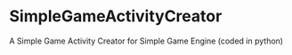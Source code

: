 # SimpleGameActivityCreator
A Simple Game Activity Creator for Simple Game Engine (coded in python)
